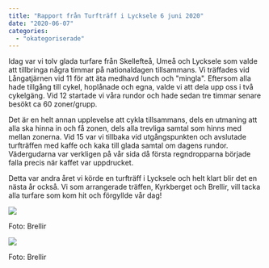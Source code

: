 ```yaml
---
title: "Rapport från Turfträff i Lycksele 6 juni 2020"
date: "2020-06-07"
categories: 
  - "okategoriserade"
---
```


Idag var vi tolv glada turfare från Skellefteå, Umeå och Lycksele som valde att tillbringa några timmar på nationaldagen tillsammans. Vi träffades vid Långatjärnen vid 11 för att äta medhavd lunch och "mingla". Eftersom alla hade tillgång till cykel, hoplånade och egna, valde vi att dela upp oss i två cykelgäng. Vid 12 startade vi våra rundor och hade sedan tre timmar senare besökt ca 60 zoner/grupp.

Det är en helt annan upplevelse att cykla tillsammans, dels en utmaning att alla ska hinna in och få zonen, dels alla trevliga samtal som hinns med mellan zonerna. Vid 15 var vi tillbaka vid utgångspunkten och avslutade turfträffen med kaffe och kaka till glada samtal om dagens rundor. Vädergudarna var verkligen på vår sida då första regndropparna började falla precis när kaffet var uppdrucket.

Detta var andra året vi körde en turfträff i Lycksele och helt klart blir det en nästa år också. Vi som arrangerade träffen, Kyrkberget och Brellir, vill tacka alla turfare som kom hit och förgyllde vår dag!

![](https://turfvasterbotten.files.wordpress.com/2020/06/102414159_257633132124031_1109481232969196102_n.jpg?w=750)

Foto: Brellir

![](https://turfvasterbotten.files.wordpress.com/2020/06/102359490_271989350522528_5738216764307518622_n.jpg?w=750)

Foto: Brellir
